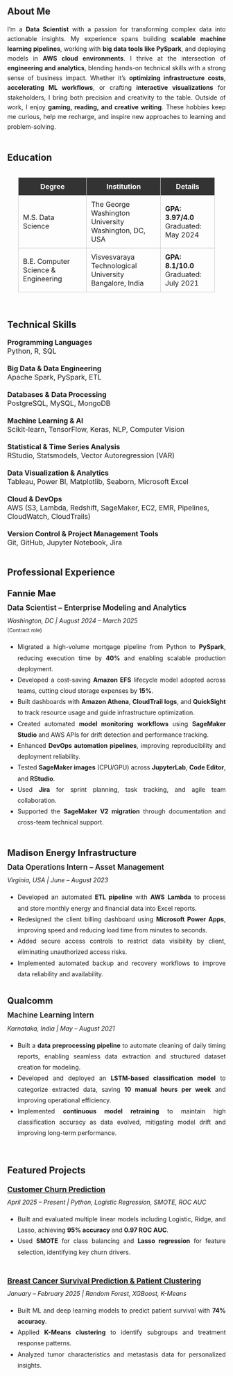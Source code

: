 ## About Me
<div style="text-align: justify; text-justify: inter-word; line-height: 1.6;">
I’m a <strong>Data Scientist</strong> with a passion for transforming complex data into actionable insights. My experience spans building <strong>scalable machine learning pipelines</strong>, working with <strong>big data tools like PySpark</strong>, and deploying models in <strong>AWS cloud environments</strong>. I thrive at the intersection of <strong>engineering and analytics</strong>, blending hands-on technical skills with a strong sense of business impact. Whether it’s <strong>optimizing infrastructure costs</strong>, <strong>accelerating ML workflows</strong>, or crafting <strong>interactive visualizations</strong> for stakeholders, I bring both precision and creativity to the table. Outside of work, I enjoy <strong>gaming, reading, and creative writing</strong>. These hobbies keep me curious, help me recharge, and inspire new approaches to learning and problem-solving.
</div>

<br>

## Education
<div style="display: flex; justify-content: center;">
  <table style="border-collapse: collapse; width: 90%; text-align: left; font-size: 16px;">
    <thead>
      <tr style="background-color: #333; color: #fff;">
        <th style="padding: 10px; border: 1px solid #ccc;"><center>Degree</center></th>
        <th style="padding: 10px; border: 1px solid #ccc;"><center>Institution</center></th>
        <th style="padding: 10px; border: 1px solid #ccc;"><center>Details</center></th>
      </tr>
    </thead>
    <tbody>
      <tr>
        <td style="padding: 10px; border: 1px solid #ccc;">M.S. Data Science</td>
        <td style="padding: 10px; border: 1px solid #ccc;">
          The George Washington University<br>
          Washington, DC, USA
        </td>
        <td style="padding: 10px; border: 1px solid #ccc;">
          <strong>GPA: 3.97/4.0</strong><br>
          Graduated: May 2024
        </td>
      </tr>
      <tr>
        <td style="padding: 10px; border: 1px solid #ccc;">B.E. Computer Science & Engineering</td>
        <td style="padding: 10px; border: 1px solid #ccc;">
          Visvesvaraya Technological University<br>
          Bangalore, India
        </td>
        <td style="padding: 10px; border: 1px solid #ccc;">
          <strong>GPA: 8.1/10.0</strong><br>
          Graduated: July 2021
        </td>
      </tr>
    </tbody>
  </table>
</div>

<br>

## Technical Skills
<div style="display: flex; flex-wrap: wrap; gap: 20px; justify-content: space-between; font-size: 16px;">
<div style="flex: 1; min-width: 300px;">
<strong>Programming Languages</strong><br>
Python, R, SQL
</div>

<div style="flex: 1; min-width: 300px;">
<strong>Big Data & Data Engineering</strong><br>
Apache Spark, PySpark, ETL
</div>

<div style="flex: 1; min-width: 300px;">
<strong>Databases & Data Processing</strong><br>
PostgreSQL, MySQL, MongoDB
</div>

<div style="flex: 1; min-width: 300px;">
<strong>Machine Learning & AI</strong><br>
Scikit-learn, TensorFlow, Keras, NLP, Computer Vision
</div>

<div style="flex: 1; min-width: 300px;">
<strong>Statistical & Time Series Analysis</strong><br>
RStudio, Statsmodels, Vector Autoregression (VAR)
</div>

<div style="flex: 1; min-width: 300px;">
<strong>Data Visualization & Analytics</strong><br>
Tableau, Power BI, Matplotlib, Seaborn, Microsoft Excel
</div>

<div style="flex: 1; min-width: 300px;">
<strong>Cloud & DevOps</strong><br>
AWS (S3, Lambda, Redshift, SageMaker, EC2, EMR, Pipelines, CloudWatch, CloudTrails)
</div>

<div style="flex: 1; min-width: 300px;">
<strong>Version Control & Project Management Tools</strong><br>
Git, GitHub, Jupyter Notebook, Jira
</div>
</div>

<br>

## Professional Experience

<div style="text-align: justify; text-justify: inter-word; line-height: 1.8;">

<div style="font-size: 20px; font-weight: bold;">Fannie Mae</div>
<div style="font-size: 17px; font-weight: 600; margin-bottom: 2px;">Data Scientist – Enterprise Modeling and Analytics</div>
<div style="font-size: 14px;"><em>Washington, DC | August 2024 – March 2025</em> <br><small>(Contract role)</small></div>

<ul>
  <li>Migrated a high-volume mortgage pipeline from Python to <strong>PySpark</strong>, reducing execution time by <strong>40%</strong> and enabling scalable production deployment.</li>
  <li>Developed a cost-saving <strong>Amazon EFS</strong> lifecycle model adopted across teams, cutting cloud storage expenses by <strong>15%</strong>.</li>
  <li>Built dashboards with <strong>Amazon Athena</strong>, <strong>CloudTrail logs</strong>, and <strong>QuickSight</strong> to track resource usage and guide infrastructure optimization.</li>
  <li>Created automated <strong>model monitoring workflows</strong> using <strong>SageMaker Studio</strong> and AWS APIs for drift detection and performance tracking.</li>
  <li>Enhanced <strong>DevOps automation pipelines</strong>, improving reproducibility and deployment reliability.</li>
  <li>Tested <strong>SageMaker images</strong> (CPU/GPU) across <strong>JupyterLab</strong>, <strong>Code Editor</strong>, and <strong>RStudio</strong>.</li>
  <li>Used <strong>Jira</strong> for sprint planning, task tracking, and agile team collaboration.</li>
  <li>Supported the <strong>SageMaker V2 migration</strong> through documentation and cross-team technical support.</li>
</ul>

<br>

<div style="font-size: 20px; font-weight: bold;">Madison Energy Infrastructure</div>
<div style="font-size: 17px; font-weight: 600; margin-bottom: 2px;">Data Operations Intern – Asset Management</div>
<div style="font-size: 14px;"><em>Virginia, USA | June – August 2023</em></div>

<ul>
  <li>Developed an automated <strong>ETL pipeline</strong> with <strong>AWS Lambda</strong> to process and store monthly energy and financial data into Excel reports.</li>
  <li>Redesigned the client billing dashboard using <strong>Microsoft Power Apps</strong>, improving speed and reducing load time from minutes to seconds.</li>
  <li>Added secure access controls to restrict data visibility by client, eliminating unauthorized access risks.</li>
  <li>Implemented automated backup and recovery workflows to improve data reliability and availability.</li>
</ul>

</div>

<br>

<!--### Syntegral, New York, USA
#### Impact AI Intern | February - April 2023
- **Curated and cleaned financial datasets** from publicly available reports, ensuring **structured, high-quality data for investment analysis models.**
- **Extracted key financial metrics** from **corporate disclosures and regulatory filings**, standardizing them for use in **predictive modeling.**
- **Developed a knowledge graph-based investment model**, refining **data relationships** and improving **prediction accuracy** for **investment decisions.**
- **Researched and mitigated model hallucinations**, investigating their **causes** and implementing data validation techniques to enhance **model reliability.** -->


<div style="text-align: justify; text-justify: inter-word; line-height: 1.8;">

<div style="font-size: 20px; font-weight: bold;">Qualcomm</div>
<div style="font-size: 17px; font-weight: 600; margin-bottom: 2px;">Machine Learning Intern</div>
<div style="font-size: 14px;"><em>Karnataka, India | May – August 2021</em></div>

<ul>
  <li>Built a <strong>data preprocessing pipeline</strong> to automate cleaning of daily timing reports, enabling seamless data extraction and structured dataset creation for modeling.</li>
  <li>Developed and deployed an <strong>LSTM-based classification model</strong> to categorize extracted data, saving <strong>10 manual hours per week</strong> and improving operational efficiency.</li>
  <li>Implemented <strong>continuous model retraining</strong> to maintain high classification accuracy as data evolved, mitigating model drift and improving long-term performance.</li>
</ul>

</div>

<br>


## Featured Projects

<div style="text-align: justify; text-justify: inter-word; line-height: 1.8;">

<div style="font-size: 17px; font-weight: bold;">
<a href="https://github.com/sowmyamaddali/telco-customer-churn" target="_blank" rel="noopener noreferrer">
Customer Churn Prediction
</a>
</div>
<em>April 2025 – Present | Python, Logistic Regression, SMOTE, ROC AUC</em>
<ul>
  <li>Built and evaluated multiple linear models including Logistic, Ridge, and Lasso, achieving <strong>95% accuracy</strong> and <strong>0.97 ROC AUC</strong>.</li>
  <li>Used <strong>SMOTE</strong> for class balancing and <strong>Lasso regression</strong> for feature selection, identifying key churn drivers.</li>
</ul>

<br>

<div style="font-size: 17px; font-weight: bold;">
<a href="https://github.com/sowmyamaddali/Breast-Cancer-METABRIC" target="_blank" rel="noopener noreferrer">
Breast Cancer Survival Prediction & Patient Clustering
</a>
</div>
<em>January – February 2025 | Random Forest, XGBoost, K-Means</em>
<ul>
  <li>Built ML and deep learning models to predict patient survival with <strong>74% accuracy</strong>.</li>
  <li>Applied <strong>K-Means clustering</strong> to identify subgroups and treatment response patterns.</li>
  <li>Analyzed tumor characteristics and metastasis data for personalized insights.</li>
</ul>

<br>



<!--## Skills and Leadership Activities
- **Customer Service and Organization**: As an **Access Services Assistant** at **George Washington University's library**, assisted patrons in locating and borrowing books, cataloged and shelved materials, and **ensured seamless library operations, honing problem-solving and organizational skills.**
- **Event Coordination and Communication**: Volunteered at high-profile events such as the **IMF Annual and Spring Meetings** and the **World Bank Group's Development Data Partnership Day**:
  1. **Coordinated logistics, including distributing name tags, seating guests, and assisting attendees in navigating the venue.**
  2. Demonstrated **strong interpersonal skills by engaging with diverse professionals** and managing multiple tasks in dynamic environments.
  3. **Gained exposure** to **global policy** discussions and event operations.
- **Creative Writing and Public Engagement**: Contributed as a writer for the **GW Desis Community, crafting speeches, designing posters, and creating promotional materials** for events over two years. Developed impactful communication skills and fostered a sense of community through storytelling and creativity. -->
